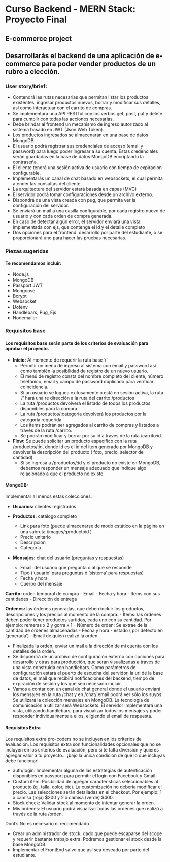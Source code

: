 # Curso Backend - MERN Stack: Proyecto Final
## E-commerce project
## Desarrollarás el backend de una aplicación de e-commerce para poder vender productos de un rubro a elección.
### User story/brief: 

- Contendrá las rutas necesarias que permitan listar los productos existentes, ingresar productos nuevos, borrar y modificar sus detalles, así como interactuar con el carrito de compras.
- Se implementará una API RESTful con los verbos get, post, put y delete para cumplir con todas las acciones necesarias.
- Debe brindar al frontend un mecanismo de ingreso autorizado al sistema basado en JWT (Json Web Token). 
- Los productos ingresados se almacenarán en una base de datos MongoDB. 
- El usuario podrá registrar sus credenciales de acceso (email y password) para luego poder ingresar a su cuenta. Estas credenciales serán guardadas en la base de datos MongoDB encriptando la contraseña.
- El cliente tendrá una sesión activa de usuario con tiempo de expiración configurable.
- Implementarás un canal de chat basado en websockets, el cual permita atender las consultas del cliente.
- La arquitectura del servidor estará basada en capas (MVC)
- El servidor podrá tomar configuraciones desde un archivo externo.
- Dispondrá de una vista creada con pug, que permita ver la configuración del servidor.
- Se enviará un mail a una casilla configurable, por cada registro nuevo de usuario y con cada orden de compra generada.
- En caso de detectar algún error, el servidor enviará una vista implementada con ejs, que contenga el id y el detalle completo
- Dos opciones para el frontend: desarrollo por parte del estudiante, ó se proporcionará uno para hacer las pruebas necesarias.

### Piezas sugeridas
#### Te recomendamos incluir:
- Node.js
- MongoDB
- Passport JWT
- Mongoose
- Bcrypt
- Websocket
- Dotenv
- Handlebars, Pug, Ejs
- Nodemailer
### Requisitos base
#### Los requisitos base serán parte de los criterios de evaluación para aprobar el proyecto.
- **Inicio:** Al momento de requerir la ruta base ‘/’
    - Permitir un menú de ingreso al sistema con email y password así como también la posibilidad de registro de un nuevo usuario.
    - El menú de registro consta del nombre completo del cliente, número telefónico, email y campo de password duplicado para verificar coincidencia.
    - Si un usuario se loguea exitosamente o está en sesión activa, la ruta ‘/’ hará una re dirección a la ruta del carrito /productos 
    - La ruta /productos devolverá el listado de todos los productos disponibles para la compra.
    - La ruta /productos/:categoria devolverá los productos por la categoría requerida.
    - Los ítems podrán ser agregados al carrito de compras y listados a través de la ruta /carrito.
    - Se podrán modificar y borrar por su id a través de la ruta /carrito:id.
- **Flow:** Se puede solicitar un producto específico con la ruta /productos/:id, donde id es el id del item generado por MongoDB y devolver la descripción del producto ( foto, precio, selector de cantidad).
    - Si se ingresa a /productos/:id y el producto no existe en MongoDB, debemos responder un mensaje adecuado que indique algo relacionado a que el producto no existe.

#### MongoDB:
Implementar al menos estas colecciones:
- **Usuarios:** clientes registrados
- **Productos:** catálogo completo
    - Link para foto (puede almacenarse de modo estático en la página en una subruta /images/:productoid )
    - Precio unitario
    - Descripción
    - Categoría

- **Mensajes:** chat del usuario (preguntas y respuestas)
    - Email: del usuario que pregunta o al que se responde
    - Tipo (‘usuario’ para preguntas ó ‘sistema’ para respuestas)
    - Fecha y hora
    - Cuerpo del mensaje

**Carrito:** orden temporal de compra
    - Email
    - Fecha y hora
    - Items con sus cantidades
    - Dirección de entrega

**Ordenes:** las órdenes generadas, que deben incluir los productos, descripciones y los precios al momento de la compra. 
    - Ítems:  las órdenes deben poder tener productos surtidos, cada uno con su cantidad. Por ejemplo: remeras x 2 y gorra x 1
    - Número de orden: Se extrae de la cantidad de órdenes almacenadas
    - Fecha y hora
    - estado ( por defecto en ‘generada’)
    - Email de quién realizó la orden

- Finalizada la orden, enviar un mail a la dirección de mi cuenta con los detalles de la orden.
- Se dispondrá de un archivo de configuración externo con opciones para desarrollo y otras para producción, que serán visualizadas a través de una vista construida con handlebars. Como parámetros de configuración estará el puerto de escucha del servidor, la url de la base de datos, el mail que recibirá notificaciones del backend, tiempo de expiración de sesión y los que sea necesario incluir.
- Vamos a contar con un canal de chat general donde el usuario enviará los mensajes en la ruta /chat y en /chat/:email podrá ver sólo los suyos. Se utilizará la colección mensajes en MongoDB.  La tecnología de comunicación a utilizar será Websockets. El servidor implementará una vista, utilizando handlebars, para visualizar todos los mensajes y poder responder individualmente a ellos, eligiendo el email de respuesta.


#### Requisitos Extra
Los requisitos extra pro-coders no se incluyen en los criterios de evaluación.
Los requisitos extra son funcionalidades opcionales que no se incluyen en los criterios de evaluación, pero si te falta diversión y quieres agregar valor a tu proyecto... ¡bajo la única condición de que lo que incluyas debe funcionar!

- auth/login: Implementar alguna de las estrategias de autenticación disponibles en passport para permitir el login con Facebook y Gmail
- Custom item: Posibilidad de agregar características seleccionables al producto (ej. talla, color, etc). La customización no debería modificar el precio. Las selecciones serán detalladas en el checkout. Por ejemplo: 1 x camisa (roja) $200 y 2 x camisa (verde) $400.
- Stock check: Validar stock al momento de intentar generar la orden.
- Mis órdenes: El usuario podrá visualizar todas las órdenes que realizó a través de la ruta /orden.

Dont’s
No es necesario ni recomendado.
- Crear un administrador de stock, dado que puede escaparse del scope y requerir bastante trabajo extra. Podremos gestionar el stock desde la base MongoDB.
- Implementar el FrontEnd salvo que así sea deseado por parte del estudiante.